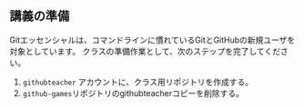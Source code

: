 ## 講義の準備

Gitエッセンシャルは、コマンドラインに慣れているGitとGitHubの新規ユーザを対象としています。 クラスの準備作業として、次のステップを完了してください。

1. `githubteacher` アカウントに、クラス用リポジトリを作成する。
2. `github-games`リポジトリのgithubteacherコピーを削除する。